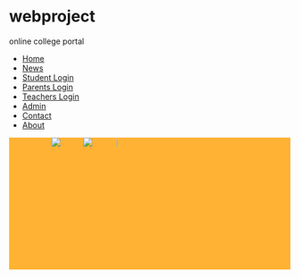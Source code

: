 # webproject
online college portal
<!DOCTYPE html>
<html>
<head>
<style>
body {
    margin: 0;
}

ul {
    list-style-type: none;
    margin: 0;
    padding: 0;
    width: 15%;
    background-color: #111111;
    position: fixed;
    height: 100%;
    overflow: auto;
}

li a {
    display: block;
    color: #ffffff;
    padding: 30px 16px;
    text-decoration: none;
    font-size: 20px;
}
li a:hover{
    background-color: #4CAF50;
}
div{
  background-color: #FFB233;
}
#a{
  position: relative;
  left: 15%;
}
#b{
  position: relative;
  left: 22.5%;
}
#c{
  position: relative;
  left: 30%;
  height: 6%;
  width: 6%;
}
</style>
</head>
<body>
<nav>
<ul>
  <li><a href="#home">Home</a></li>
  <li><a href="#news">News</a></li>
  <li><a href="student.php">Student Login</a></li>
  <li><a href="#parents">Parents Login</a></li>
  <li><a href="#teachers">Teachers Login</a></li>
  <li><a href="#admin">Admin</a></li>
  <li><a href="#contact">Contact</a></li>
  <li><a href="#about">About</a></li>
</ul>
</nav>
<div>
  <img id="a" src="images/kvg-logo.png">
  <img id="b" src="images/kvg LOGO.png">
  <img id="c" src="images/download.jfif">
</div>
</body>
</html>
